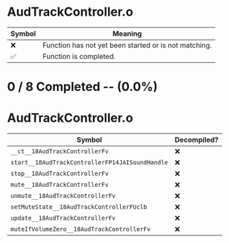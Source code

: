 # AudTrackController.o
| Symbol | Meaning 
| ------------- | ------------- 
| :x: | Function has not yet been started or is not matching. 
| :white_check_mark: | Function is completed. 


# 0 / 8 Completed -- (0.0%)
# AudTrackController.o
| Symbol | Decompiled? |
| ------------- | ------------- |
| `__ct__18AudTrackControllerFv` | :x: |
| `start__18AudTrackControllerFP14JAISoundHandle` | :x: |
| `stop__18AudTrackControllerFv` | :x: |
| `mute__18AudTrackControllerFv` | :x: |
| `unmute__18AudTrackControllerFv` | :x: |
| `setMuteState__18AudTrackControllerFUclb` | :x: |
| `update__18AudTrackControllerFv` | :x: |
| `muteIfVolumeZero__18AudTrackControllerFv` | :x: |
